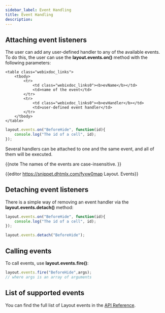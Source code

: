 ```yaml
---
sidebar_label: Event Handling
title: Event Handling
description: 
---          
```


## Attaching event listeners

The user can add any user-defined handler to any of the available events. To do this, the user can use the **layout.events.on()** method with the following parameters:
``` todo
<table class="webixdoc_links">
	<tbody>
        <tr>
			<td class="webixdoc_links0"><b>evName</b></td>
			<td>name of the event</td>
		</tr>
        <tr>
			<td class="webixdoc_links0"><b>evHandler</b></td>
			<td>user-defined event handler</td>
		</tr>
    </tbody>
</table>
```
~~~js
layout.events.on("BeforeHide", function(id){
    console.log("The id of a cell", id);
});
~~~

Several handlers can be attached to one and the same event, and all of them will be executed.

{{note 
The names of the events are case-insensitive.
}}

{{editor	https://snippet.dhtmlx.com/fyxw0map	Layout. Events}}

## Detaching event listeners

There is a simple way of removing an event handler via the **layout.events.detach()** method:

~~~js
layout.events.on("BeforeHide", function(id){
    console.log("The id of a cell", id);
});

layout.events.detach("BeforeHide");
~~~

## Calling events

To call events, use **layout.events.fire()**:

~~~js
layout.events.fire("BeforeHide",args);
// where args is an array of arguments
~~~

## List of supported events 

You can find the full list of Layout events in the [API Reference](layout/api/refs/layout_events.md).
